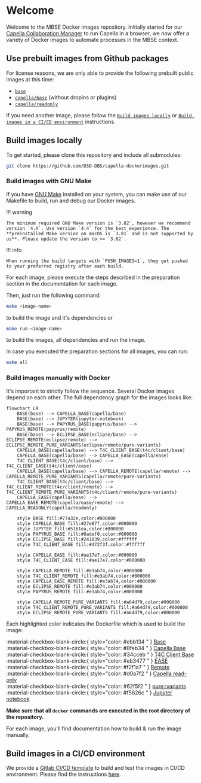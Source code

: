 <!--
 ~ SPDX-FileCopyrightText: Copyright DB InfraGO AG and contributors
 ~ SPDX-License-Identifier: Apache-2.0
 -->

# Welcome

Welcome to the MBSE Docker images repository. Initially started for our [Capella Collaboration Manager](https://github.com/DSD-DBS/capella-collab-manager) to run Capella in a browser, we now offer a variety of Docker images to automate processes in the MBSE context.

## Use prebuilt images from Github packages

For license reasons, we are only able to provide the following prebuilt public images at this time:

- [`base`](base.md)
- [`capella/base`](capella/base.md) (without dropins or plugins)
- [`capella/readonly`](capella/readonly.md)

If you need another image, please follow the [`Build images locally`](#build-images-locally) or [`Build images in a CI/CD environment`](#build-images-in-a-cicd-environment) instructions.

## Build images locally

To get started, please clone this repository and include all submodules:

```zsh
git clone https://github.com/DSD-DBS/capella-dockerimages.git
```

### Build images with GNU Make

If you have [GNU Make](https://www.gnu.org/software/make/manual/make.html) installed on your system, you can make use of our Makefile to build, run and debug our Docker images.

<!-- prettier-ignore -->
!!! warning

    The minimum required GNU Make version is `3.82`, however we recommend version `4.X`. Use version `4.4` for the best experience. The **preinstalled Make version on macOS is `3.81` and is not supported by us**. Please update the version to >= `3.82`.

<!-- prettier-ignore -->
!!! info

    When running the build targets with `PUSH_IMAGES=1`, they get pushed to your preferred registry after each build.

For each image, please execute the steps described in the preparation section in the documentation for each image.

Then, just run the following command:

```sh
make <image-name>
```

to build the image and it's dependencies or

```sh
make run-<image-name>
```

to build the images, all dependencies and run the image.

In case you executed the preparation sections for all images, you can run:

```sh
make all
```

### Build images manually with Docker

It's important to strictly follow the sequence. Several Docker images depend on each other.
The full dependency graph for the images looks like:

```mermaid
flowchart LR
    BASE(base) --> CAPELLA_BASE(capella/base)
    BASE(base) --> JUPYTER(jupyter-notebook)
    BASE(base) --> PAPYRUS_BASE(papyrus/base) --> PAPYRUS_REMOTE(papyrus/remote)
    BASE(base) --> ECLIPSE_BASE(eclipse/base) --> ECLIPSE_REMOTE(eclipse/remote) --> ECLIPSE_REMOTE_PURE_VARIANTS(eclipse/remote/pure-variants)
    CAPELLA_BASE(capella/base) --> T4C_CLIENT_BASE(t4c/client/base)
    CAPELLA_BASE(capella/base) --> CAPELLA_EASE(capella/ease)
    T4C_CLIENT_BASE(t4c/client/base) --> T4C_CLIENT_EASE(t4c/client/ease)
    CAPELLA_BASE(capella/base) --> CAPELLA_REMOTE(capella/remote) --> CAPELLA_REMOTE_PURE_VARIANTS(capella/remote/pure-variants)
    T4C_CLIENT_BASE(t4c/client/base) --> T4C_CLIENT_REMOTE(t4c/client/remote) --> T4C_CLIENT_REMOTE_PURE_VARIANTS(t4c/client/remote/pure-variants)
    CAPELLA_EASE(capella/ease) --> CAPELLA_EASE_REMOTE(capella/ease/remote) --> CAPELLA_READONLY(capella/readonly)

    style BASE fill:#77a32e,color:#000000
    style CAPELLA_BASE fill:#27e87f,color:#000000
    style JUPYTER fill:#5161ea,color:#000000
    style PAPYRUS_BASE fill:#9adef0,color:#000000
    style ECLIPSE_BASE fill:#241839,color:#ffffff
    style T4C_CLIENT_BASE fill:#472f3f,color:#ffffff

    style CAPELLA_EASE fill:#ae17e7,color:#000000
    style T4C_CLIENT_EASE fill:#ae17e7,color:#000000

    style CAPELLA_REMOTE fill:#e3ab74,color:#000000
    style T4C_CLIENT_REMOTE fill:#e3ab74,color:#000000
    style CAPELLA_EASE_REMOTE fill:#e3ab74,color:#000000
    style ECLIPSE_REMOTE fill:#e3ab74,color:#000000
    style PAPYRUS_REMOTE fill:#e3ab74,color:#000000

    style CAPELLA_REMOTE_PURE_VARIANTS fill:#a64d79,color:#000000
    style T4C_CLIENT_REMOTE_PURE_VARIANTS fill:#a64d79,color:#000000
    style ECLIPSE_REMOTE_PURE_VARIANTS fill:#a64d79,color:#000000

```

Each highlighted color indicates the Dockerfile which is used to build the image:

:material-checkbox-blank-circle:{ style="color: #ebb134 " } [Base](base.md) <br>
:material-checkbox-blank-circle:{ style="color: #8feb34 " } [Capella Base](capella/base.md)<br>
:material-checkbox-blank-circle:{ style="color: #34cceb " } [T4C Client Base](capella/t4c/base.md) <br>
:material-checkbox-blank-circle:{ style="color: #eb3477 " } [EASE](ease.md) <br>
:material-checkbox-blank-circle:{ style="color: #f2f1a7 " } [Remote](remote.md) <br>
:material-checkbox-blank-circle:{ style="color: #d0a7f2 " } [Capella read-only](capella/readonly.md) <br>
:material-checkbox-blank-circle:{ style="color: #62f5f2 " } [pure::variants](pure-variants.md) <br>
:material-checkbox-blank-circle:{ style="color: #f5626c " } [Jupyter notebook](jupyter/index.md) <br>

**Make sure that all `docker` commands are executed in the root directory of the repository.**

For each image, you'll find documentation how to build & run the image manually.

## Build images in a CI/CD environment

We provide a [Gitlab CI/CD template](https://github.com/DSD-DBS/capella-dockerimages/blob/main/ci-templates/gitlab/image-builder.yml) to build and test the images in CI/CD environment.
Please find the instructions [here](https://github.com/DSD-DBS/capella-dockerimages/tree/main/ci-templates/gitlab#image-builder).
